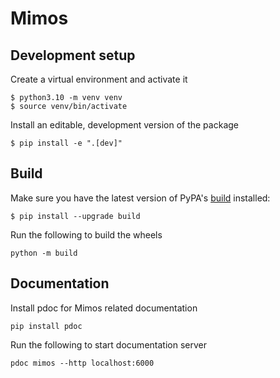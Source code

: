 # Mimos

## Development setup

Create a virtual environment and activate it

```
$ python3.10 -m venv venv
$ source venv/bin/activate
```

Install an editable, development version of the package

```
$ pip install -e ".[dev]"
```

## Build

Make sure you have the latest version of PyPA's [build](https://packaging.python.org/en/latest/key_projects/#build) installed:

```
$ pip install --upgrade build
```

Run the following to build the wheels

```
python -m build
```

## Documentation

Install pdoc for Mimos related documentation

```
pip install pdoc
```

Run the following to start documentation server

```
pdoc mimos --http localhost:6000
```

